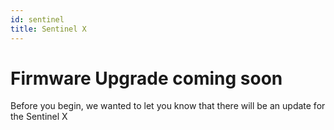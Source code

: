 ```yaml
---
id: sentinel
title: Sentinel X 
---
```

<div class="alert alert-info text-center" role="alert">
  <h1>Firmware Upgrade coming soon</h1>
  <p>Before you begin, we wanted to let you know that there will be an update for the Sentinel X</p>
</div>

